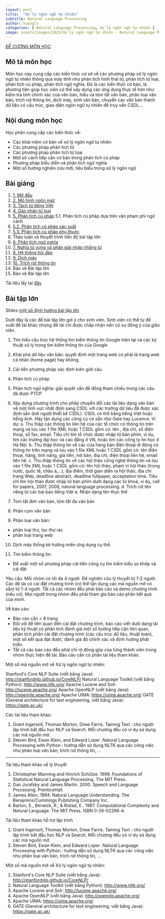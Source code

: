 ```yaml
---
layout: post
title:  "Xử lý ngôn ngữ tự nhiên"
subtitle: Natural Language Processing
author: huonglt
categories: [ Natural Language Processing, Xử lý ngôn ngữ tự nhiên ]
image: assets/images/2023/Xử lý ngôn ngữ tự nhiên - Natural Language Processing - HuongLT.png
---
```

[ĐỀ CƯƠNG MÔN HỌC](https://users.soict.hust.edu.vn/huonglt/UNLP/decuongmonhoc.pdf)

## Mô tả môn học

Môn học này cung cấp các kiến thức cơ sở về các phương pháp xử lý ngôn ngữ tự nhiên thông qua máy tính như phân tích hình thái từ, phân tích từ loại, phân tích cú pháp, phân tích ngữ nghĩa. Đó là các kiến thức cơ bản, là phương tiện giúp học viên có thể xây dựng các ứng dụng thực tế hơn như kiểm tra tính chính xác của văn bản, hiểu và tóm tắt văn bản, phân loại văn bản, trích rút thông tin, dịch máy, sinh văn bản, chuyển các văn bản thành dữ liệu có cấu trúc, giao diện ngôn ngữ tự nhiên để truy vấn CSDL… 

## Nội dung môn học

Học phần cung cấp các kiến thức về:
- Các khái niệm cơ bản về xử lý ngôn ngữ tự nhiên
- Các phương pháp phân tích từ
- Các phương pháp phân tích từ loại
- Một số cách tiếp cận cơ bản trong phân tích cú pháp
- Phương pháp biểu diễn và phân tích ngữ nghĩa
- Một số hướng nghiên cứu mới, tiêu biểu trong xử lý ngôn ngữ

## Bài giảng

1. [1. Mở đầu](https://users.soict.hust.edu.vn/huonglt/UNLP/1_introduction.pdf)
2. [2. Mô hình ngôn ngữ](https://users.soict.hust.edu.vn/huonglt/UNLP/2_ngrams.pdf?.pdf)
3. [3. Tách từ tiếng Việt](https://users.soict.hust.edu.vn/huonglt/UNLP/3_wordsegmentation.pdf)
4. [4. Gán nhãn từ loại](https://users.soict.hust.edu.vn/huonglt/UNLP/4_POS_Viet.pdf)
5. [5. Phân tích cú pháp](https://users.soict.hust.edu.vn/huonglt/UNLP/5.1_syntacticparse.pdf)
5.1. Phân tích cú pháp dựa trên văn phạm phi ngữ cảnh
6. [5.2. Phân tích cú pháp xác suất](https://users.soict.hust.edu.vn/huonglt/UNLP/5.2_probabilisticparse.pdf)
7. [5.3. Phân tích cú pháp phụ thuộc](https://users.soict.hust.edu.vn/huonglt/UNLP/5.3_Dependency%20Parsing.pdf)
8. Thảo luận và thuyết trình tiến độ bài tập lớn
9. [6. Phân tích ngữ nghĩa](https://users.soict.hust.edu.vn/huonglt/UNLP/6_semantics.pdf)
10. [7. Nghĩa từ vựng và phân giải nhập nhằng từ](https://users.soict.hust.edu.vn/huonglt/UNLP/7_lexicalsemantics.pdf)
11. [8. Hệ thống hỏi đáp](https://users.soict.hust.edu.vn/huonglt/UNLP/8_Question%20Answering_short.pdf)
12. [9. Dịch máy](https://users.soict.hust.edu.vn/huonglt/UNLP/9_machinetranslation.pdf)
13. [10. Trích rút thông tin](https://users.soict.hust.edu.vn/huonglt/UNLP/10_IEsurvey.pdf)
14. Bảo vệ Bài tập lớn
15. Bảo vệ Bài tập lớn

Tài liệu lấy tại [đây](https://users.soict.hust.edu.vn/huonglt/UNLP/references.rar)

## Bài tập lớn

Slides [một số định hướng bài tập lớn](https://users.soict.hust.edu.vn/huonglt/UNLP/assignment%20directions.pdf)

Dưới đây là các đề bài tập lớn gợi ý cho sinh viên. Sinh viên có thể tự đề xuất đề tài khác nhưng đề tài chỉ được chấp nhận nến có sự đồng ý của giáo viên.

1. Tìm hiểu cấu trúc hệ thống tìm kiếm thông tin Google hiện tại và các kỹ thuật xử lý trong tìm kiếm thông tin của Google

2. Khai phá dữ liệu văn bản: quyết định một trang web có phải là trang web cá nhân (home page) hay không.

3. Cải tiến phương pháp xác định biên giới câu.

4. Phân tích cú pháp

5. Phân tích ngữ nghĩa: giải quyết vấn đề đồng tham chiếu trong các câu đã được PTCP

6. Xây dựng chương trình cho phép chuyển đổi các tài liệu dạng văn bản về một lĩnh vực nhất định sang CSDL với các trường dữ liệu đã được xác định sẵn (bởi người thiết kế CSDL). CSDL có thể bằng tiếng Việt hoặc tiếng Anh. Hãy tận dụng các công cụ có sẵn như Gate hay Lucence.
Ví dụ:
a. Thu thập các thông tin liên hệ của các tổ chức có thông tin trên mạng và lưu vào 1 file XML hoặc 1 CSDL gồm có: tên , địa chỉ, số điện thoại, số fax, email. Tiêu chí tìm tổ chức được nhập từ bàn phím, ví dụ, tìm các trường đại học và cao đẳng ở VN, hoặc tìm các công ty tin học ở Hà Nội.
b. Thu thập thông tin về các cửa hàng bán điện thoại di động có thông tin trên mạng và lưu vào 1 file XML hoặc 1 CSDL gồm có: tên điện thoại, hãng, tính năng, giá tiền, nơi bán, điạ chỉ, điện thoại liên hệ, email liên hệ.
c. Thu thập thông tin về các hội thảo công nghệ thông tin và lưu vào 1 file XML hoặc 1 CSDL gồm có: tên hội thảo, phạm vi hội thảo (trong nước, quốc tế, châu á,…), địa điểm, thời gian diễn ra hội thảo, địa chỉ trang Web, deadline abstract, deadline fullpaper, acceptation time. Tiêu chí tìm hội thảo được nhập từ bàn phím dưới dạng các từ khoá, ví dụ, call for papers, 2007, 2008, natural language processing.
d. Trích rút tên riêng từ các bài báo tiếng Việt
e. Nhận dạng tên thực thể

7. Tóm tắt đơn văn bản, tóm tắt đa văn bản

8. Phân cụm văn bản

9. Phân loại văn bản:
- phân loại thư, lọc thư rác
- phân loại trang web

10. Dịch máy thống kê hướng miền ứng dụng cụ thể.

11. Tìm kiếm thông tin:
- Đề xuất một số phương pháp cải tiến công cụ tìm kiếm kiểu so khớp và cài đặt

Yêu cầu:
Mỗi nhóm có tối đa 4 người. Đề nghiên cứu lý thuyết từ 1-2 người. Các đề tài có cài đặt chương trình (có thể tận dụng các mã nguồn mở có sẵn) từ 1-4 người. Tất cả các nhóm đều phải báo cáo và demo chương trình (nếu có). Mọi người trong nhóm đều phải tham gia báo cáo phần kết quả của mình.

Về báo cáo:
- Báo cáo cần > 8 trang
- Đối với đề liên quan đến cài đặt chương trình, báo cáo viết dưới dạng tài liệu kỹ thuật có phân tích đánh giá một số hướng tiếp cận liên quan, phân tích phần cài đặt chương trình (các cấu trúc dữ liệu, thuật toán), một số kết quả đạt được, đánh giá độ chính xác và định hướng phát triển.
- Tất cả các báo cáo đều phải chỉ rõ đóng góp của từng thành viên trong nhóm thực hiện đề tài. Báo cáo cần có phần tài liệu tham khảo.

Một số mã nguồn mở về Xử lý ngôn ngữ tự nhiên:

Stanford's Core NLP Suite (viết bằng Java): http://stanfordnlp.github.io/CoreNLP/
Natural Language Toolkit (viết bằng Python): http://www.nltk.org/
Apache Lucene and Solr: http://lucene.apache.org/
Apache OpenNLP (viết bằng Java): http://opennlp.apache.org/
Apache UIMA: https://uima.apache.org/
GATE (General architecture for text engineering, viết bằng Java): https://gate.ac.uk/

Các tài liệu tham khảo:
1. Grant Ingersoll, Thomas Morton, Drew Farris. Taming Text : cho người lập trình bắt đầu học NLP và Search. Mỗi chương đều có ví dụ sử dụng các mã nguồn mở.
2. Steven Bird, Ewan Klein, and Edward Loper .Natural Language Processing with Python : hướng dẫn sử dụng NLTK qua các công việc như phân loại văn bản, trích rút thông tin, …

-----
Tài liệu tham khảo về lý thuyết
1. Christopher Manning and Hinrich Schütze. 1999. Foundations of Statistical Natural Language Processing. The MIT Press.
2. Dan Jurafsky and James Martin. 2000. Speech and Language Processing. PrenticeHall.
3. James Allen. 1994. Natural Language Understanding. The Benajmins/Cummings Publishing Company Inc.
4. Barton, E., Berwick, R., & Ristad, E.. 1987. Computational Complexity and Natural Language. The MIT Press. ISBN 0-26-02266-4.

Tài liệu tham khảo hỗ trợ lập trình
1. Grant Ingersoll, Thomas Morton, Drew Farris. Taming Text : cho người lập trình bắt đầu học NLP và Search. Mỗi chương đều có ví dụ sử dụng các mã nguồn mở.
2. Steven Bird, Ewan Klein, and Edward Loper .Natural Language Processing with Python : hướng dẫn sử dụng NLTK qua các công việc như phân loại văn bản, trích rút thông tin, …

Một số mã nguồn mở về Xử lý ngôn ngữ tự nhiên:
1. Stanford's Core NLP Suite (viết bằng Java): http://stanfordnlp.github.io/CoreNLP/
2. Natural Language Toolkit (viết bằng Python): http://www.nltk.org/
3. Apache Lucene and Solr: http://lucene.apache.org/
4. Apache OpenNLP (viết bằng Java): http://opennlp.apache.org/
5. Apache UIMA: https://uima.apache.org/
6. GATE (General architecture for text engineering, viết bằng Java): https://gate.ac.uk/